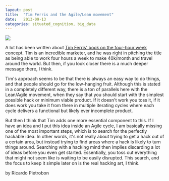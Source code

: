 ```yaml
---
layout: post
title:  "Tim Ferris and the Agile/Lean movement"
date:   2013-09-13
categories: situated_cognition, big_data
---
```


![](https://lh3.googleusercontent.com/-rwgJOrePL-o/UiNM5hY0NsI/AAAAAAAA3IA/SQWPHn5COpo/w680-h480-no/fractal5.png)

A lot has been written about [Tim Ferris' book on the four-hour week](http://www.amazon.com/4-Hour-Workweek-Expanded-Updated-ebook/dp/B002WE46UW/ref=tmm_kin_swatch_0?_encoding=UTF8&sr=1-1&qid=1378911156) concept. Tim is an incredible marketer, and he was right in pitching the title as being able to work four hours a week to make 40k/month and travel around the world. But then, if you look closer there is a much deeper message there, I think.

Tim's approach seems to be that there is always an easy way to do things, and that people should go for the low-hanging fruit. Although this is stated in a completely different way, there is a ton of parallels here with the Lean/Agile movement, when they say that you should start with the simplest possible hack or minimum viable product. If it doesn't work you toss it, if it does work you take it from there in multiple iterating cycles where each cycle delivers a functional but likely ever incomplete product. 

But then I think that Tim adds one more essential component to this. If I have an idea and I put this idea inside an Agile cycle, I am basically missing one of the most important steps, which is to search for the perfectly hackable idea. In other words, it's not really about trying to get a hack out of a certain area, but instead trying to find areas where a hack is likely to turn things around. Searching with a hacking mind then implies discarding a lot of ideas before you even get started. Essentially, you toss out everything that might not seem like is waiting to be easily disrupted. This search, and the focus to keep it simple later on is the real hacking art, I think.

by Ricardo Pietrobon
